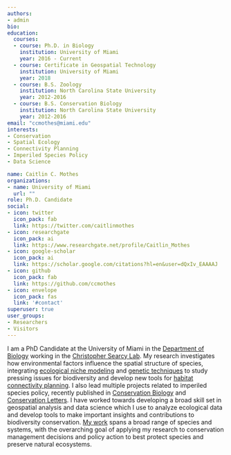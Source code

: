 ```yaml
---
authors:
- admin
bio:
education:
  courses:
  - course: Ph.D. in Biology
    institution: University of Miami
    year: 2016 - Current
  - course: Certificate in Geospatial Technology
    institution: University of Miami
    year: 2018
  - course: B.S. Zoology
    institution: North Carolina State University
    year: 2012-2016
  - course: B.S. Conservation Biology
    institution: North Carolina State University
    year: 2012-2016
email: "ccmothes@miami.edu"
interests:
- Conservation
- Spatial Ecology
- Connectivity Planning
- Imperiled Species Policy
- Data Science

name: Caitlin C. Mothes
organizations:
- name: University of Miami
  url: ""
role: Ph.D. Candidate
social:
- icon: twitter
  icon_pack: fab
  link: https://twitter.com/caitlinmothes
- icon: researchgate
  icon_pack: ai
  link: https://www.researchgate.net/profile/Caitlin_Mothes
- icon: google-scholar
  icon_pack: ai
  link: https://scholar.google.com/citations?hl=en&user=dQxIv_EAAAAJ
- icon: github
  icon_pack: fab
  link: https://github.com/ccmothes
- icon: envelope
  icon_pack: fas
  link: '#contact'
superuser: true
user_groups:
- Researchers
- Visitors
---
```


I am a PhD Candidate at the University of Miami in the [Department of Biology](https://biology.as.miami.edu/) working in the [Christopher Searcy Lab](https://casearcy.wordpress.com/). My research investigates how environmental factors influence the spatial structure of species, integrating [ecological niche modeling](publication/lizard_niche/) and [genetic techniques](/landscape_genomics/) to study pressing issues for biodiversity and develop new tools for [habitat connectivity planning](/connectivity). I also lead multiple projects related to imperiled species policy, recently published in [Conservation Biology](publication/standardized_methods/) and [Conservation Letters](/state_listed_species). I have worked towards developing a broad skill set in geospatial analysis and data science which I use to analyze ecological data and develop tools to make important insights and contributions to biodiversity conservation. [My work](files/cv.pdf) spans a broad range of species and systems, with the overarching goal of applying my research to conservation management decisions and policy action to best protect species and preserve natural ecosystems.

